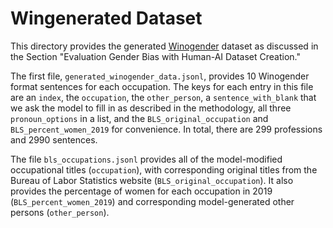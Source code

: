 # Wingenerated Dataset

This directory provides the generated [Winogender](https://arxiv.org/abs/1804.09301) dataset as discussed in the Section "Evaluation Gender Bias with Human-AI Dataset Creation."

The first file, `generated_winogender_data.jsonl`, provides 10 Winogender format sentences for each occupation. The keys for each entry in this file are an `index`, the `occupation`, the `other_person`, a `sentence_with_blank` that we ask the model to fill in as described in the methodology, all three `pronoun_options` in a list, and the `BLS_original_occupation` and `BLS_percent_women_2019` for convenience.  In total, there are 299 professions and 2990 sentences.

The file `bls_occupations.jsonl` provides all of the model-modified occupational titles (`occupation`), with corresponding original titles from the Bureau of Labor Statistics website (`BLS_original_occupation`). It also provides the percentage of women for each occupation in 2019 (`BLS_percent_women_2019`)  and corresponding model-generated other persons (`other_person`).
